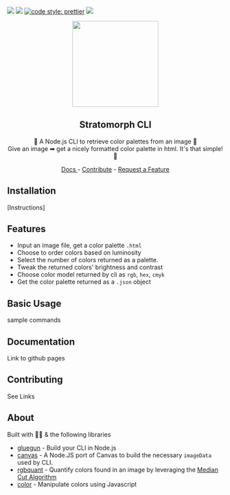 ![](https://img.shields.io/github/issues-raw/jmeza081/stratomorph-cli.svg?style=flat-square&colorB=red) ![](https://img.shields.io/github/license/jmeza081/stratomorph-cli.svg?style=flat-square&colorB=blue) [![code style: prettier](https://img.shields.io/badge/code_style-prettier-ff69b4.svg?style=flat-square&colorB=blue)](https://github.com/prettier/prettier) ![](https://img.shields.io/github/stars/jmeza081/stratomorph-cli.svg?label=Stars&style=flat-square&colorB=red)

<p align="center">
  <img
    src="https://user-images.githubusercontent.com/16481834/50317992-31d8d980-0484-11e9-83df-bcdd8104b95c.png"
    height="200"
  />
</p>

<h2 align="center">Stratomorph CLI</h2>

<p align="center">
  🌄  A Node.js CLI to retrieve color palettes from an image 🌄
  <br />
  Give an image ➡ get a nicely formatted color palette in html. It's that simple! 🎨
</p>
<p align="center">
    <a href="https://github.com/Jmeza081/stratomorph-cli/blob/master/docs/commands.md">
      Docs
    </a>
    -
    <a href="https://github.com/Jmeza081/stratomorph-cli/blob/master/docs/commands.md">Contribute</a>
    -
    <a href="https://github.com/Jmeza081/stratomorph-cli/blob/master/docs/commands.md">Request a Feature</a>
</p>

## Installation

[Instructions]

## Features

- Input an image file, get a color palette `.html`
- Choose to order colors based on luminosity
- Select the number of colors returned as a palette.
- Tweak the returned colors' brightness and contrast
- Choose color model returned by cli as `rgb`, `hex`, `cmyk`
- Get the color palette returned as a `.json` object

## Basic Usage

sample commands

## Documentation

Link to github pages

## Contributing

See Links

## About

Built with 💪🏽 & the following libraries

- [gluegun](https://github.com/infinitered/gluegun/) - Build your CLI in Node.js
- [canvas](https://www.npmjs.com/package/canvas) - A Node.JS port of Canvas to build the necessary `imageData` used by CLI.
- [rgbquant](https://github.com/leeoniya/RgbQuant.js) - Quantify colors found in an image by leveraging the [Median Cut Algorithm](https://en.wikipedia.org/wiki/Median_cut)
- [color](https://github.com/Qix-/color) - Manipulate colors using Javascript
